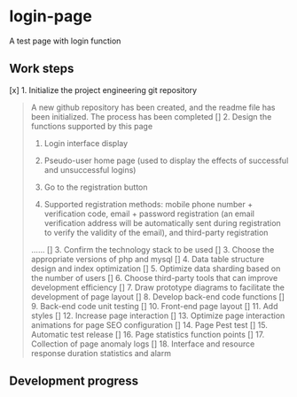 # login-page
A test page with login function

## Work steps
[x] 1. Initialize the project engineering git repository
> A new github repository has been created, and the readme file has been initialized. The process has been completed
[] 2. Design the functions supported by this page
> 1. Login interface display
>
> 2. Pseudo-user home page (used to display the effects of successful and unsuccessful logins)
>
> 3. Go to the registration button
>
> 4. Supported registration methods: mobile phone number + verification code, email + password registration (an email verification address will be automatically sent during registration to verify the validity of the email), and third-party registration
>
> ......
[] 3. Confirm the technology stack to be used
[] 3. Choose the appropriate versions of php and mysql
[] 4. Data table structure design and index optimization
[] 5. Optimize data sharding based on the number of users
[] 6. Choose third-party tools that can improve development efficiency
[] 7. Draw prototype diagrams to facilitate the development of page layout
[] 8. Develop back-end code functions
[] 9. Back-end code unit testing
[] 10. Front-end page layout
[] 11. Add styles
[] 12. Increase page interaction
[] 13. Optimize page interaction animations for page SEO configuration
[] 14. Page Pest test
[] 15. Automatic test release
[] 16. Page statistics function points
[] 17. Collection of page anomaly logs
[] 18. Interface and resource response duration statistics and alarm

## Development progress
